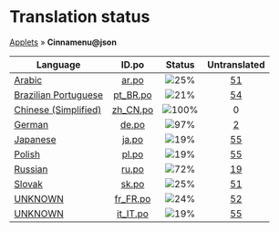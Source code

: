 # Translation status
[Applets](../../README.md) &#187; **Cinnamenu@json**

Language | ID.po | Status | Untranslated
---------|:--:|:------:|:-----------:
[Arabic](../../language-status/ar.md) | [ar.po](po/ar.po) | ![25%](http://progressed.io/bar/25) | [51](untranslated-po/ar.md)
[Brazilian Portuguese](../../language-status/pt_BR.md) | [pt_BR.po](po/pt_BR.po) | ![21%](http://progressed.io/bar/21) | [54](untranslated-po/pt_BR.md)
[Chinese (Simplified)](../../language-status/zh_CN.md) | [zh_CN.po](po/zh_CN.po) | ![100%](http://progressed.io/bar/100) | 0
[German](../../language-status/de.md) | [de.po](po/de.po) | ![97%](http://progressed.io/bar/97) | [2](untranslated-po/de.md)
[Japanese](../../language-status/ja.md) | [ja.po](po/ja.po) | ![19%](http://progressed.io/bar/19) | [55](untranslated-po/ja.md)
[Polish](../../language-status/pl.md) | [pl.po](po/pl.po) | ![19%](http://progressed.io/bar/19) | [55](untranslated-po/pl.md)
[Russian](../../language-status/ru.md) | [ru.po](po/ru.po) | ![72%](http://progressed.io/bar/72) | [19](untranslated-po/ru.md)
[Slovak](../../language-status/sk.md) | [sk.po](po/sk.po) | ![25%](http://progressed.io/bar/25) | [51](untranslated-po/sk.md)
[UNKNOWN](../../language-status/fr_FR.md) | [fr_FR.po](po/fr_FR.po) | ![24%](http://progressed.io/bar/24) | [52](untranslated-po/fr_FR.md)
[UNKNOWN](../../language-status/it_IT.md) | [it_IT.po](po/it_IT.po) | ![19%](http://progressed.io/bar/19) | [55](untranslated-po/it_IT.md)
